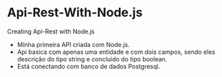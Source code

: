 # Api-Rest-With-Node.js
Creating Api-Rest with Node.js

  - Minha primeira API criada com Node.js.
  - Api basica com apenas uma entidade e com dois campos, sendo eles descrição do tipo string e concluido do tipo boolean.
  - Está conectando com banco de dados Postgresql.
